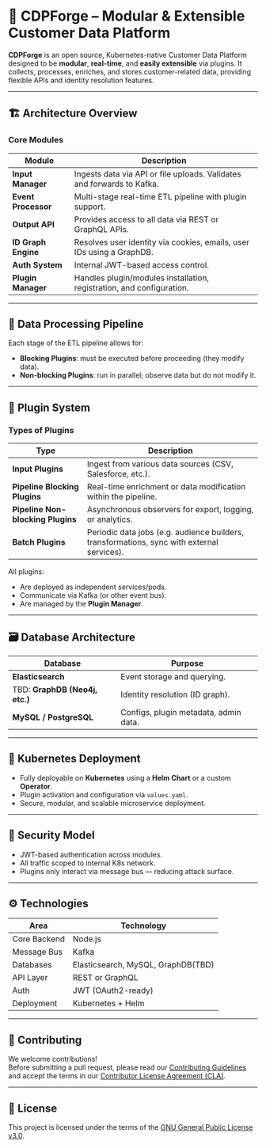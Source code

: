 # 🧩 CDPForge – Modular & Extensible Customer Data Platform

**CDPForge** is an open source, Kubernetes-native Customer Data Platform designed to be **modular**, **real-time**, and **easily extensible** via plugins. It collects, processes, enriches, and stores customer-related data, providing flexible APIs and identity resolution features.

---

## 🏗️ Architecture Overview

### Core Modules

| Module            | Description |
|-------------------|-------------|
| **Input Manager**   | Ingests data via API or file uploads. Validates and forwards to Kafka. |
| **Event Processor** | Multi-stage real-time ETL pipeline with plugin support. |
| **Output API**      | Provides access to all data via REST or GraphQL APIs. |
| **ID Graph Engine** | Resolves user identity via cookies, emails, user IDs using a GraphDB. |
| **Auth System**     | Internal JWT-based access control. |
| **Plugin Manager**  | Handles plugin/modules installation, registration, and configuration. |

---

## 🔁 Data Processing Pipeline

Each stage of the ETL pipeline allows for:

- **Blocking Plugins**: must be executed before proceeding (they modify data).
- **Non-blocking Plugins**: run in parallel; observe data but do not modify it.

---

## 🔌 Plugin System

### Types of Plugins

| Type               | Description |
|--------------------|-------------|
| **Input Plugins**    | Ingest from various data sources (CSV, Salesforce, etc.). |
| **Pipeline Blocking Plugins** | Real-time enrichment or data modification within the pipeline. |
| **Pipeline Non-blocking Plugins** | Asynchronous observers for export, logging, or analytics. |
| **Batch Plugins**    | Periodic data jobs (e.g. audience builders, transformations, sync with external services). |

All plugins:
- Are deployed as independent services/pods.
- Communicate via Kafka (or other event bus).
- Are managed by the **Plugin Manager**.

---

## 🗃️ Database Architecture

| Database         | Purpose |
|------------------|---------|
| **Elasticsearch** | Event storage and querying. |
| TBD: **GraphDB (Neo4j, etc.)**   | Identity resolution (ID graph). |
| **MySQL / PostgreSQL**      | Configs, plugin metadata, admin data. |
---

## 🚀 Kubernetes Deployment

- Fully deployable on **Kubernetes** using a **Helm Chart** or a custom **Operator**.
- Plugin activation and configuration via `values.yaml`.
- Secure, modular, and scalable microservice deployment.

---

## 🔐 Security Model

- JWT-based authentication across modules.
- All traffic scoped to internal K8s network.
- Plugins only interact via message bus — reducing attack surface.

---

## ⚙️ Technologies

| Area             | Technology |
|------------------|------------|
| Core Backend     | Node.js |
| Message Bus      | Kafka   |
| Databases        | Elasticsearch, MySQL, GraphDB(TBD) |
| API Layer        | REST or GraphQL |
| Auth             | JWT (OAuth2-ready) |
| Deployment       | Kubernetes + Helm |

---

## 🤝 Contributing

We welcome contributions!  
Before submitting a pull request, please read our [Contributing Guidelines](PROFILE/CONTRIBUTING.md) and accept the terms in our [Contributor License Agreement (CLA)](PROFILE/CLA.md).

---

## 📄 License

This project is licensed under the terms of the [GNU General Public License v3.0](PROFILE/LICENSE).
